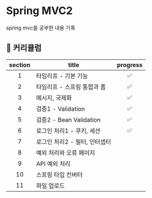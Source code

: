 # Spring MVC2

spring mvc를 공부한 내용 기록


## 🌱 커리큘럼
| section | title | progress |
| :-----: | ----- | :------: |
| 1 | 타임리프 - 기본 기능 | ✅ |
| 2 | 타임리프 - 스프링 통합과 폼 | ✅ |
| 3 | 메시지, 국제화 | ✅ |
| 4 | 검증1 - Validation | ✅ |
| 5 | 검증2 - Bean Validation | ✅ |
| 6 | 로그인 처리1 - 쿠키, 세션 | ✅ |
| 7 | 로그인 처리2 - 필터, 인터셉터 |  |
| 8 | 예외 처리와 오류 페이지 |  |
| 9 | API 예외 처리 |  |
| 10 | 스프링 타입 컨버터 |  |
| 11 | 파일 업로드 |  |